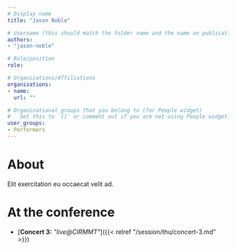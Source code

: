 ```yaml
---
# Display name
title: "Jason Noble"

# Username (this should match the folder name and the name on publications)
authors:
- "jason-noble"

# Role/position
role:

# Organizations/Affiliations
organizations:
- name: 
  url: ""

# Organizational groups that you belong to (for People widget)
#   Set this to `[]` or comment out if you are not using People widget.
user_groups:
- Performers
---
```


# About

Elit exercitation eu occaecat velit ad.

# At the conference

- [**Concert 3:** *"live@CIRMMT"*]({{< relref "/session/thu/concert-3.md" >}})
